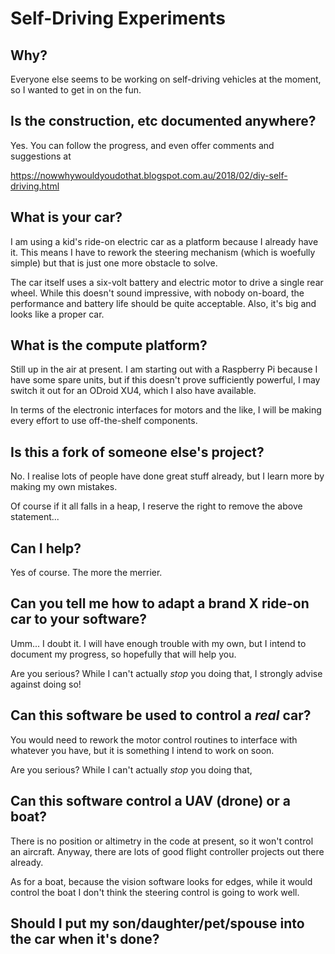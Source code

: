 # Self-Driving Experiments

## Why?

Everyone else seems to be working on self-driving vehicles at the moment, so I wanted to get in on the fun.

## Is the construction, etc documented anywhere?

Yes.  You can follow the progress, and even offer comments and suggestions at

https://nowwhywouldyoudothat.blogspot.com.au/2018/02/diy-self-driving.html

## What is your car?

I am using a kid's ride-on electric car as a platform because I already have it.  This means I have to rework the steering mechanism (which is woefully simple) but that is just one more obstacle to solve.

The car itself uses a six-volt battery and electric motor to drive a single rear wheel.  While this doesn't sound impressive, with nobody on-board, the performance and battery life should be quite acceptable.  Also, it's big and looks like a proper car.

## What is the compute platform?

Still up in the air at present.  I am starting out with a Raspberry Pi because I have some spare units, but if this doesn't prove sufficiently powerful, I may switch it out for an ODroid XU4, which I also have available.

In terms of the electronic interfaces for motors and the like, I will be making every effort to use off-the-shelf components.

## Is this a fork of someone else's project?

No.  I realise lots of people have done great stuff already, but I learn more by making my own mistakes.

Of course if it all falls in a heap, I reserve the right to remove the above statement...

## Can I help?

Yes of course.  The more the merrier.

## Can you tell me how to adapt a brand X ride-on car to your software?

Umm... I doubt it.  I will have enough trouble with my own, but I intend to document my progress, so hopefully that will help you.

Are you serious?  While I can't actually *stop* you doing that, I strongly advise against doing so!

## Can this software be used to control a *real* car?

You would need to rework the motor control routines to interface with whatever you have, but it is something I intend to work on soon.

Are you serious?  While I can't actually *stop* you doing that, 

## Can this software control a UAV (drone) or a boat?

There is no position or altimetry in the code at present, so it won't control an aircraft.  Anyway, there are lots of good flight controller projects out there already.

As for a boat, because the vision software looks for edges, while it would control the boat I don't think the steering control is going to work well.

## Should I put my son/daughter/pet/spouse into the car when it's done?
